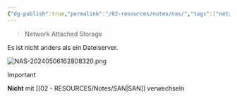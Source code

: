 ```yaml
---
{"dg-publish":true,"permalink":"/02-resources/notes/nas/","tags":["netzwerk","speicher","GFN/prüfungsrelevant"],"updated":"2024-08-16T18:36:36.000+02:00"}
---
```


> Network Attached Storage

Es ist nicht anders als ein Dateiserver.

![NAS-20240506162808320.png](/img/user/02%20-%20RESOURCES/Files/IMGs/NAS-20240506162808320.png)

>[!important] 
>**Nicht** mit [[02 - RESOURCES/Notes/SAN\|SAN]] verwechseln

